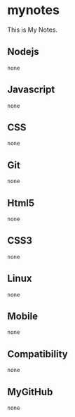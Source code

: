 mynotes
=======

This is My Notes.

Nodejs
-------

    none

Javascript
-------

	none

CSS
-------

	none

Git
-------
    
	none

Html5
-------

	none

CSS3
------
	
	none

Linux
------
	
	none

Mobile
------

	none

Compatibility
------
	
	none

MyGitHub
------
	
	none
